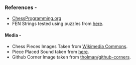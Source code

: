 ### References -

- [ChessProgramming.org](https://www.chessprogramming.org/Board_Representation)
- FEN Strings tested using puzzles from [here](https://www.wtharvey.com/).

#### Media -

- Chess Pieces Images Taken from [Wikimedia Commons](https://commons.wikimedia.org/wiki/Category:PNG_chess_pieces/Standard_transparent).
- Piece Placed Sound taken from [here](https://www.youtube.com/watch?v=mHLYz1EcU7I).
- Github Corner Image taken from [tholman/github-corners](https://github.com/tholman/github-corners).
